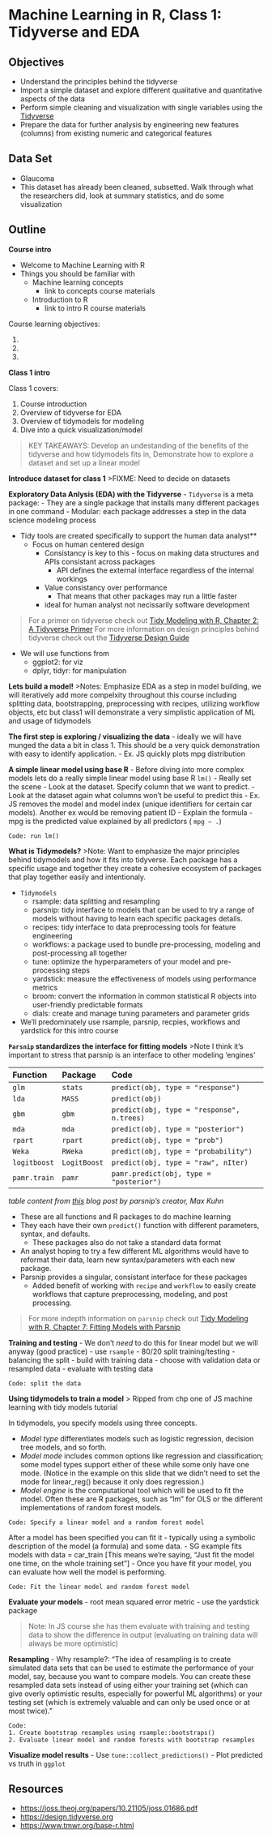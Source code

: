 Machine Learning in R, Class 1: Tidyverse and EDA
================

<!--class1.md is generated from class1.Rmd. Please edit that file -->

## Objectives

  - Understand the principles behind the tidyverse
  - Import a simple dataset and explore different qualitative and
    quantitative aspects of the data
  - Perform simple cleaning and visualization with single variables
    using the [Tidyverse](https://www.tidyverse.org/)
  - Prepare the data for further analysis by engineering new features
    (columns) from existing numeric and categorical features

## Data Set

  - Glaucoma
  - This dataset has already been cleaned, subsetted. Walk through what
    the researchers did, look at summary statistics, and do some
    visualization

## Outline

**Course intro**

  - Welcome to Machine Learning with R
  - Things you should be familiar with
      - Machine learning concepts
          - link to concepts course materials
      - Introduction to R
          - link to intro R course materials

Course learning objectives:

1.  
2.  
3.  
**Class 1 intro**

Class 1 covers:

1.  Course introduction
2.  Overview of tidyverse for EDA
3.  Overview of tidymodels for modeling
4.  Dive into a quick visualization/model

> KEY TAKEAWAYS: Develop an undestanding of the benefits of the
> tidyverse and how tidymodels fits in, Demonstrate how to explore a
> dataset and set up a linear model

**Introduce dataset for class 1** \>FIXME: Need to decide on datasets

**Exploratory Data Anlysis (EDA) with the Tidyverse** - `Tidyverse` is a
meta package: - They are a single package that installs many different
packages in one command - Modular: each package addresses a step in the
data science modeling process

  - Tidy tools are created specifically to support the human data
    analyst\*\*
      - Focus on human centered design
          - Consistancy is key to this - focus on making data structures
            and APIs consistant across packages
              - API defines the external interface regardless of the
                internal workings
          - Value consistancy over performance
              - That means that other packages may run a little faster
          - ideal for human analyst not necissarily software development

> For a primer on tidyverse check out [Tidy Modeling with R, Chapter 2:
> A Tidyverse Primer](https://www.tmwr.org/tidyverse.html) For more
> information on design principles behind tidyverse check out the
> [Tidyverse Design Guide](https://design.tidyverse.org)

  - We will use functions from
      - ggplot2: for viz
      - dplyr, tidyr: for manipulation

**Lets build a model\!** \>Notes: Emphasize EDA as a step in model
building, we will iteratively add more compelxity throughout this course
including splitting data, bootstrapping, preprocessing with recipes,
utilizing workflow objects, etc but class1 will demonstrate a very
simplistic application of ML and usage of tidymodels

**The first step is exploring / visualizing the data** - ideally we will
have munged the data a bit in class 1. This should be a very quick
demonstration with easy to identify application. - Ex. JS quickly plots
mpg distribution

**A simple linear model using base R** - Before diving into more complex
models lets do a really simple linear model using base R `lm()` - Really
set the scene - Look at the dataset. Specify column that we want to
predict. - Look at the dataset again what columns won’t be useful to
predict this - Ex. JS removes the model and model index (unique
identifiers for certain car models). Another ex would be removing
patient ID - Explain the formula - mpg is the predicted value explained
by all predictors ( `mpg ~ .`)

    Code: run lm() 

**What is Tidymodels?** \>Note: Want to emphasize the major principles
behind tidymodels and how it fits into tidyverse. Each package has a
specific usage and together they create a cohesive ecosystem of packages
that play together easily and intentionaly.

  - `Tidymodels`
      - rsample: data splitting and resampling
      - parsnip: tidy interface to models that can be used to try a
        range of models without having to learn each specific packages
        details.
      - recipes: tidy interface to data preprocessing tools for feature
        engineering
      - workflows: a package used to bundle pre-processing, modeling and
        post-processing all together
      - tune: optimize the hyperparameters of your model and
        pre-processing steps
      - yardstick: measure the effectiveness of models using performance
        metrics
      - broom: convert the information in common statistical R objects
        into user-friendly predictable formats
      - dials: create and manage tuning parameters and parameter grids
  - We’ll predominately use rsample, parsnip, recpies, workflows and
    yardstick for this intro course

**`Parsnip` standardizes the interface for fitting models** \>Note I
think it’s important to stress that parsnip is an interface to other
modeling ‘engines’

| Function     | Package      | Code                                       |
| :----------- | :----------- | :----------------------------------------- |
| `glm`        | `stats`      | `predict(obj, type = "response")`          |
| `lda`        | `MASS`       | `predict(obj)`                             |
| `gbm`        | `gbm`        | `predict(obj, type = "response", n.trees)` |
| `mda`        | `mda`        | `predict(obj, type = "posterior")`         |
| `rpart`      | `rpart`      | `predict(obj, type = "prob")`              |
| `Weka`       | `RWeka`      | `predict(obj, type = "probability")`       |
| `logitboost` | `LogitBoost` | `predict(obj, type = "raw", nIter)`        |
| `pamr.train` | `pamr`       | `pamr.predict(obj, type = "posterior")`    |

*table content from
[this](https://www.tidyverse.org/blog/2018/11/parsnip-0-0-1/) blog post
by parsnip’s creator, Max Kuhn*

  - These are all functions and R packages to do machine learning
  - They each have their own `predict()` function with different
    parameters, syntax, and defaults.
      - These packages also do not take a standard data format
  - An analyst hoping to try a few different ML algorithms would have to
    reformat their data, learn new syntax/parameters with each new
    package.
  - Parsnip provides a singular, consistant interface for these packages
      - Added benefit of working with `recipe` and `workflow` to easily
        create workflows that capture preprocessing, modeling, and post
        processing.

> For more indepth information on `parsnip` check out [Tidy Modeling
> with R, Chapter 7: Fitting Models with
> Parsnip](https://www.tmwr.org/models.html)

**Training and testing** - We don’t *need* to do this for linear model
but we will anyway (good practice) - use `rsample` - 80/20 split
training/testing - balancing the split - build with training data -
choose with validation data or resampled data - evaluate with testing
data

    Code: split the data

**Using tidymodels to train a model** \> Ripped from chp one of JS
machine learning with tidy models tutorial

In tidymodels, you specify models using three concepts.

  - *Model type* differentiates models such as logistic regression,
    decision tree models, and so forth.
  - *Model mode* includes common options like regression and
    classification; some model types support either of these while some
    only have one mode. (Notice in the example on this slide that we
    didn’t need to set the mode for linear\_reg() because it only does
    regression.)
  - *Model engine* is the computational tool which will be used to fit
    the model. Often these are R packages, such as “lm” for OLS or the
    different implementations of random forest models.

<!-- end list -->

    Code: Specify a linear model and a random forest model

After a model has been specified you can fit it - typically using a
symbolic description of the model (a formula) and some data. - SG
example fits models with data = car\_train \[This means we’re saying,
“Just fit the model one time, on the whole training set”\] - Once you
have fit your model, you can evaluate how well the model is performing.

    Code: Fit the linear model and random forest model

**Evaluate your models** - root mean squared error metric - use the
yardstick package

> Note: In JS course she has them evaluate with training and testing
> data to show the difference in output (evaluating on training data
> will always be more optimistic)

**Resampling** - Why resample?: “The idea of resampling is to create
simulated data sets that can be used to estimate the performance of your
model, say, because you want to compare models. You can create these
resampled data sets instead of using either your training set (which can
give overly optimistic results, especially for powerful ML algorithms)
or your testing set (which is extremely valuable and can only be used
once or at most twice).”

    Code:
    1. Create bootstrap resamples using rsample::bootstraps()
    2. Evaluate linear model and random forests with bootstrap resamples

**Visualize model results** - Use `tune::collect_predictions()` - Plot
predicted vs truth in `ggplot`

## Resources

  - <https://joss.theoj.org/papers/10.21105/joss.01686.pdf>
  - <https://design.tidyverse.org>
  - <https://www.tmwr.org/base-r.html>
